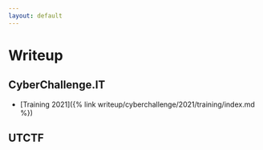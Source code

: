 ```yaml
---
layout: default
---
```


# Writeup
## CyberChallenge.IT
- [Training 2021]({% link writeup/cyberchallenge/2021/training/index.md %})

## UTCTF